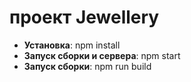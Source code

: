 # проект Jewellery

- __Установка__: npm install
- __Запуск сборки и сервера__: npm start
- __Запуск сборки__: npm run build
